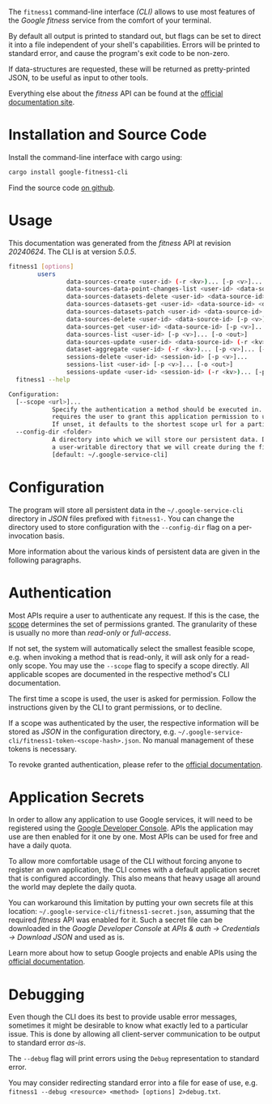 <!---
DO NOT EDIT !
This file was generated automatically from 'src/generator/templates/cli/README.md.mako'
DO NOT EDIT !
-->
The `fitness1` command-line interface *(CLI)* allows to use most features of the *Google fitness* service from the comfort of your terminal.

By default all output is printed to standard out, but flags can be set to direct it into a file independent of your shell's
capabilities. Errors will be printed to standard error, and cause the program's exit code to be non-zero.

If data-structures are requested, these will be returned as pretty-printed JSON, to be useful as input to other tools.

Everything else about the *fitness* API can be found at the
[official documentation site](https://developers.google.com/fit/rest/v1/get-started).

# Installation and Source Code

Install the command-line interface with cargo using:

```bash
cargo install google-fitness1-cli
```

Find the source code [on github](https://github.com/Byron/google-apis-rs/tree/main/gen/fitness1-cli).

# Usage

This documentation was generated from the *fitness* API at revision *20240624*. The CLI is at version *5.0.5*.

```bash
fitness1 [options]
        users
                data-sources-create <user-id> (-r <kv>)... [-p <v>]... [-o <out>]
                data-sources-data-point-changes-list <user-id> <data-source-id> [-p <v>]... [-o <out>]
                data-sources-datasets-delete <user-id> <data-source-id> <dataset-id> [-p <v>]...
                data-sources-datasets-get <user-id> <data-source-id> <dataset-id> [-p <v>]... [-o <out>]
                data-sources-datasets-patch <user-id> <data-source-id> <dataset-id> (-r <kv>)... [-p <v>]... [-o <out>]
                data-sources-delete <user-id> <data-source-id> [-p <v>]... [-o <out>]
                data-sources-get <user-id> <data-source-id> [-p <v>]... [-o <out>]
                data-sources-list <user-id> [-p <v>]... [-o <out>]
                data-sources-update <user-id> <data-source-id> (-r <kv>)... [-p <v>]... [-o <out>]
                dataset-aggregate <user-id> (-r <kv>)... [-p <v>]... [-o <out>]
                sessions-delete <user-id> <session-id> [-p <v>]...
                sessions-list <user-id> [-p <v>]... [-o <out>]
                sessions-update <user-id> <session-id> (-r <kv>)... [-p <v>]... [-o <out>]
  fitness1 --help

Configuration:
  [--scope <url>]...
            Specify the authentication a method should be executed in. Each scope
            requires the user to grant this application permission to use it.
            If unset, it defaults to the shortest scope url for a particular method.
  --config-dir <folder>
            A directory into which we will store our persistent data. Defaults to
            a user-writable directory that we will create during the first invocation.
            [default: ~/.google-service-cli]

```

# Configuration

The program will store all persistent data in the `~/.google-service-cli` directory in *JSON* files prefixed with `fitness1-`.  You can change the directory used to store configuration with the `--config-dir` flag on a per-invocation basis.

More information about the various kinds of persistent data are given in the following paragraphs.

# Authentication

Most APIs require a user to authenticate any request. If this is the case, the [scope][scopes] determines the 
set of permissions granted. The granularity of these is usually no more than *read-only* or *full-access*.

If not set, the system will automatically select the smallest feasible scope, e.g. when invoking a
method that is read-only, it will ask only for a read-only scope. 
You may use the `--scope` flag to specify a scope directly. 
All applicable scopes are documented in the respective method's CLI documentation.

The first time a scope is used, the user is asked for permission. Follow the instructions given 
by the CLI to grant permissions, or to decline.

If a scope was authenticated by the user, the respective information will be stored as *JSON* in the configuration
directory, e.g. `~/.google-service-cli/fitness1-token-<scope-hash>.json`. No manual management of these tokens
is necessary.

To revoke granted authentication, please refer to the [official documentation][revoke-access].

# Application Secrets

In order to allow any application to use Google services, it will need to be registered using the 
[Google Developer Console][google-dev-console]. APIs the application may use are then enabled for it
one by one. Most APIs can be used for free and have a daily quota.

To allow more comfortable usage of the CLI without forcing anyone to register an own application, the CLI
comes with a default application secret that is configured accordingly. This also means that heavy usage
all around the world may deplete the daily quota.

You can workaround this limitation by putting your own secrets file at this location: 
`~/.google-service-cli/fitness1-secret.json`, assuming that the required *fitness* API 
was enabled for it. Such a secret file can be downloaded in the *Google Developer Console* at 
*APIs & auth -> Credentials -> Download JSON* and used as is.

Learn more about how to setup Google projects and enable APIs using the [official documentation][google-project-new].


# Debugging

Even though the CLI does its best to provide usable error messages, sometimes it might be desirable to know
what exactly led to a particular issue. This is done by allowing all client-server communication to be 
output to standard error *as-is*.

The `--debug` flag will print errors using the `Debug` representation to standard error.

You may consider redirecting standard error into a file for ease of use, e.g. `fitness1 --debug <resource> <method> [options] 2>debug.txt`.


[scopes]: https://developers.google.com/+/api/oauth#scopes
[revoke-access]: http://webapps.stackexchange.com/a/30849
[google-dev-console]: https://console.developers.google.com/
[google-project-new]: https://developers.google.com/console/help/new/
